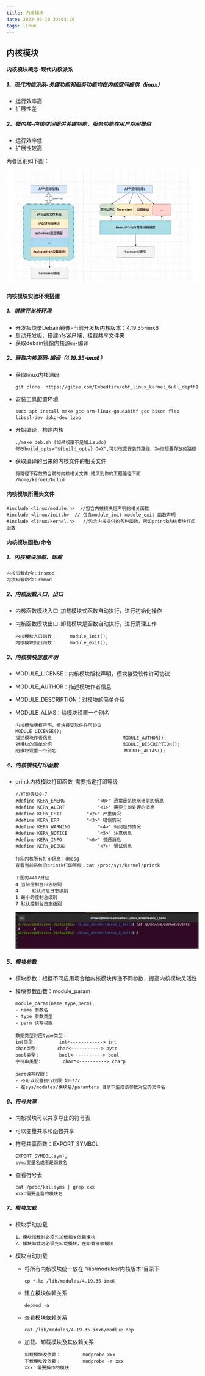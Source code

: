```yaml
---
title: 内核模块
date: 2022-09-10 22:04:20
tags: linux
---
```


## 内核模块

#### 内核模块概念-现代内核派系

##### 1、现代内核派系-关键功能和服务功能均在内核空间提供（linux）

- 运行效率高
- 扩展性差

##### 2、微内核-内核空间提供关键功能，服务功能在用户空间提供

- 运行效率低
- 扩展性较高

两者区别如下图：

![image-20220909130421444](内核模块/image-20220909130421444.png)



#### 内核模块实验环境搭建

##### 1、搭建开发板环境

- 开发板烧录Debain镜像-当前开发板内核版本：4.19.35-imx6
- 启动开发板，搭建nfs客户端，挂载共享文件夹
- 获取debain镜像内核源码-编译

##### 2、获取内核源码-编译（4.19.35-imx6）

- 获取linux内核源码

  ```
  git clone  https://gitee.com/Embedfire/ebf_linux_kernel_6ull_depth1
  ```

- 安装工具配置环境

  ```
  sudo apt install make gcc-arm-linux-gnueabihf gcc bison flex libssl-dev dpkg-dev lzop
  ```

- 开始编译，构建内核

  ```
  ./make_deb.sh (如果权限不足加上sudo)
  修改build_opts="${build_opts} O=X",可以改变安装的路径，X=你想要存放的路径
  ```

- 获取编译的出来的内核文件的相关文件

  ```
  将路径下存放的当前的内核相关文件 拷贝到你的工程路径下面
  /home/kernel/bulid
  ```

#### 内核模块所需头文件

```
#include <linux/module.h>  //包含内核模块信声明的相关函数
#include <linux/init.h>	 // 包含module_init module_exit 函数声明
#include <linux/kernel.h>	//包含内核提供的各种函数，例如printk内核模块打印函数
```

#### 内核模块函数/命令

##### 1、内核模块加载、卸载

```
内核加载命令：insmod
内核卸载命令：rmmod
```

##### 2、内核函数入口，出口

- 内核函数模块入口-加载模块式函数自动执行，进行初始化操作

- 内核函数模块出口-卸载模块是函数自动执行，进行清理工作

  ```
  内核模块入口函数：		module_init();
  内核模块出口函数：		module_exit();
  ```

##### 3、内核模块信息声明

- MODULE_LICENSE：内核模块版权声明，模块接受软件许可协议

- MODULE_AUTHOR：描述模块作者信息

- MODULE_DESCRIPTION：对模块的简单介绍

- MODULE_ALIAS：给模块设置一个别名

  ```
  内核模块版权声明，模块接受软件许可协议			  		MODULE_LICENSE();
  描述模块作者信息							MODULE_AUTHOR();
  对模块的简单介绍							MODULE_DESCRIPTION();
  给模块设置一个别名							MODULE_ALIAS();
  ```

##### 4、内核模块打印函数

- printk内核模块打印函数-需要指定打印等级

  ```
  //打印等级0-7
  #define KERN_EMERG			"<0>" 通常是系统崩溃前的信息
  #define KERN_ALERT			"<1>" 需要立即处理的消息
  #define KERN_CRIT			"<2>" 严重情况
  #define KERN_ERR			"<3>" 错误情况
  #define KERN_WARNING			"<4>" 有问题的情况
  #define KERN_NOTICE			"<5>" 注意信息
  #define KERN_INFO			"<6>" 普通消息
  #define KERN_DEBUG			"<7>" 调试信息
  
  打印内核所有打印信息：dmesg
  查看当前系统的printk打印等级：cat /proc/sys/kernel/printk
  
  下图的4417对应
  4	当前控制台日志级别
  4 	默认消息日志级别
  1	最小的控制台级别
  7	默认控制台日志级别
  ```

  ![image-20220910225536855](内核模块/image-20220910225536855.png)

##### 5、模块参数

- 模块参数：根据不同应用场合给内核模块传递不同参数，提高内核模块灵活性

- 模块参数函数：module_param

  ```
  module_param(name,type,perm);
  - name 参数名
  - type 参数类型
  - perm 读写权限
  
  数据类型对应type类型：
  int类型：		int<------------> int
  char类型:		char<-----------> byte
  bool类型：		bool<-----------> bool
  字符串类型:		char*<----------> charp
  
  perm读写权限：
  - 不可以设置执行权限 如0777
  - 在sys/modules/模块名/paramters 目录下生成该参数对应的文件名
  ```

##### 6、符号共享

- 内核模块可以共享导出的符号表

- 可以变量共享和函数共享

- 符号共享函数：EXPORT_SYMBOL

  ```
  EXPORT_SYMBOL(sym);
  sym:变量名或者是函数名
  ```

- 查看符号表

  ```
  cat /proc/kallsyms | grep xxx
  xxx:需要查看的模块名
  ```


##### 7、模块加载

- 模块手动加载

  ```
  1、模块加载时必须先加载相关依赖模块
  2、模块卸载时必须先卸载模块，在卸载依赖模块
  ```

- 模块自动加载

  - 将所有内核模块统一放在 “/lib/modules/内核版本”目录下

    ```
    cp *.ko /lib/modules/4.19.35-imx6 
    ```

  - 建立模块依赖关系

    ```
    depmod -a
    ```

  - 查看模块依赖关系

    ```
    cat /lib/modules/4.19.35-imx6/modlue.dep
    ```

  - 加载、卸载模块及其依赖关系

    ```
    加载模块及依赖：		modprobe xxx
    下载模块及依赖：		modprobe -r xxx
    xxx：需要操作的模块
    ```

    

